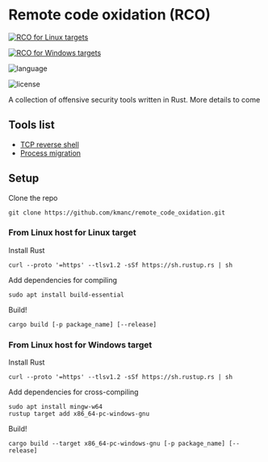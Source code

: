 # Remote code oxidation (RCO)

[![RCO for Linux targets](https://github.com/kmanc/remote_code_oxidation/actions/workflows/linux.yml/badge.svg)](https://github.com/kmanc/remote_code_oxidation/actions/workflows/linux.yml)

[![RCO for Windows targets](https://github.com/kmanc/remote_code_oxidation/actions/workflows/windows.yml/badge.svg)](https://github.com/kmanc/remote_code_oxidation/actions/workflows/windows.yml)

![language](https://img.shields.io/github/languages/top/kmanc/remote_code_oxidation?style=plastic)

![license](https://img.shields.io/github/license/kmanc/remote_code_oxidation?style=plastic)

A collection of offensive security tools written in Rust. More details to come

## Tools list
- [TCP reverse shell](https://github.com/kmanc/remote_code_oxidation/tree/master/tcp_reverse_shell)
- [Process migration](https://github.com/kmanc/remote_code_oxidation/tree/master/process_migration)

## Setup

Clone the repo
```commandline
git clone https://github.com/kmanc/remote_code_oxidation.git
```

### From Linux host for Linux target

Install Rust
```commandline
curl --proto '=https' --tlsv1.2 -sSf https://sh.rustup.rs | sh
```

Add dependencies for compiling
```commandline
sudo apt install build-essential
```

Build!
```commandline
cargo build [-p package_name] [--release]
```

### From Linux host for Windows target

Install Rust
```commandline
curl --proto '=https' --tlsv1.2 -sSf https://sh.rustup.rs | sh
```

Add dependencies for cross-compiling
```commandline
sudo apt install mingw-w64
rustup target add x86_64-pc-windows-gnu
```

Build!
```commandline
cargo build --target x86_64-pc-windows-gnu [-p package_name] [--release]
```
